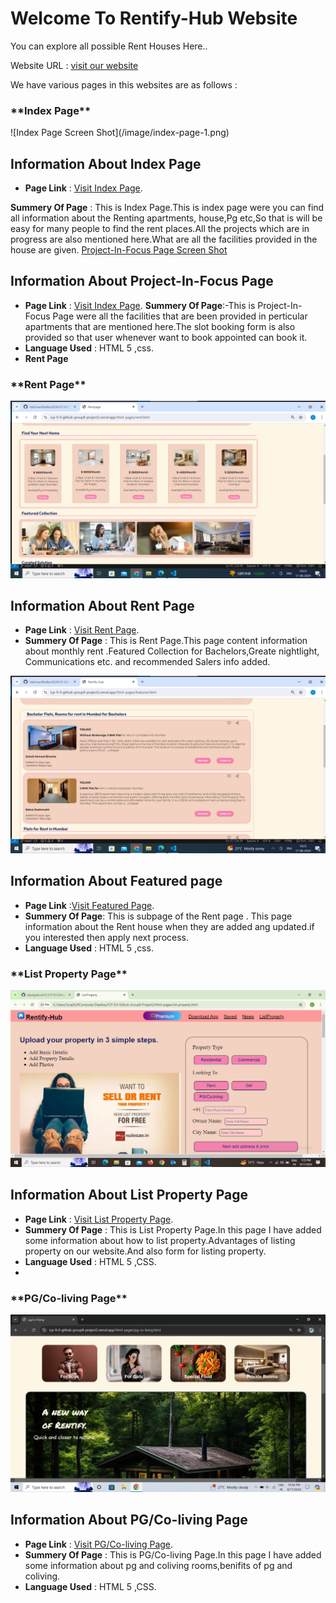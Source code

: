 <h1>Welcome To Rentify-Hub Website</h1>
You can explore all possible Rent Houses Here..

Website URL : [visit our website](https://icp-9-0-github-group8-project2.vercel.app/)

We have various pages in this websites are as follows :
 <h3> **Index Page**</h3>
![Index Page Screen Shot](/image/index-page-1.png) 

   ## Information About Index Page
  - **Page Link** : [Visit Index Page](https://icp-9-0-github-group8-project2.vercel.app/index.html).

 **Summery Of Page** : This is Index Page.This is index page were you can find all information about the Renting apartments, house,Pg etc,So that is will be easy for many people to find the rent places.All the projects which are in progress are also mentioned here.What are all the facilities provided in the house are given.
[Project-In-Focus Page Screen Shot](/image/project-In-Focus%20ss.png) 
 ## Information About Project-In-Focus Page
 - **Page Link** : [Visit Index Page](https://icp-9-0-github-group8-project2.vercel.app/Html-pages/Project-In_Focus.html).
 **Summery Of Page**:-This is Project-In-Focus Page were all the facilities that are been provided in perticular apartments that are mentioned here.The slot booking form is also provided so that user whenever want to book appointed can book it.
- **Language Used** : HTML 5 ,css.
- **Rent Page**


<h3>**Rent Page**</h3>

![Rent Page Screen Shot]( ./image/rentpage-img.png)

## Information About Rent Page

- **Page Link** : [Visit Rent Page](https://icp-9-0-github-group8-project2.vercel.app/Html-pages/rent.html).
- **Summery Of Page** : This is Rent Page.This page content information about monthly rent .Featured Collection for Bachelors,Greate nightlight, Communications etc. and recommended Salers info added. 

![Featured Page Screen Shot](./image/featuredpage-img.png)
## Information About Featured page

- **Page Link** :[Visit Featured Page](https://icp-9-0-github-group8-project2.vercel.app/Html-pages/featured.html).
- **Summery Of Page**: This is  subpage of the Rent page . This page information about the  Rent house when they are added ang updated.if you interested then apply next process.
- **Language Used** : HTML 5 ,css.

<h3> **List Property Page**</h3>

![Rent Page Screen Shot]( ./image/list-property.png)

## Information About List Property Page

- **Page Link** : [Visit List Property Page](https://icp-9-0-github-group8-project2.vercel.app/Html-pages/list-property.html).
- **Summery Of Page** : This is List Property Page.In this page I have added some information about how to list property.Advantages of listing property on our website.And also form for listing property.
-  **Language Used** : HTML 5 ,CSS.
-  
<h3> **PG/Co-living Page**</h3>

![PG/Co-living Page Screen Shot]( ./image/pg-coliving-ss.png)

## Information About PG/Co-living Page

- **Page Link** : [Visit PG/Co-living Page](https://icp-9-0-github-group8-project2.vercel.app/Html-pages/pg-co-living.html).
- **Summery Of Page** : This is PG/Co-living Page.In this page I have added some information about pg and coliving rooms,benifits of pg and coliving.
-  **Language Used** : HTML 5 ,CSS.